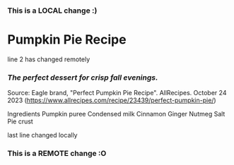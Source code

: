 ### This is a LOCAL change :)
# Pumpkin Pie Recipe
line 2 has changed remotely
### *The perfect dessert for crisp fall evenings.*
Source: Eagle brand, "Perfect Pumpkin Pie Recipe". AllRecipes. October 24 2023 (https://www.allrecipes.com/recipe/23439/perfect-pumpkin-pie/)

Ingredients
Pumpkin puree
Condensed milk
Cinnamon
Ginger
Nutmeg
Salt
Pie crust

last line changed locally
### This is a REMOTE change :O
